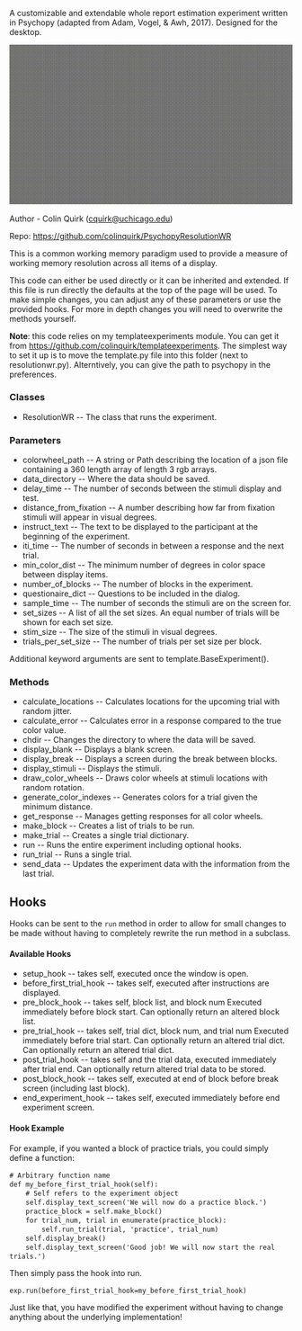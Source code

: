 A customizable and extendable whole report estimation experiment written in Psychopy (adapted from Adam, Vogel, & Awh, 2017). Designed for the desktop.

![](exp_example.gif)

Author - Colin Quirk (cquirk@uchicago.edu)

Repo: https://github.com/colinquirk/PsychopyResolutionWR

This is a common working memory paradigm used to provide a measure of working memory resolution across all items of a display.

This code can either be used directly or it can be inherited and extended.
If this file is run directly the defaults at the top of the page will be
used. To make simple changes, you can adjust any of these parameters or use the provided hooks.
For more in depth changes you will need to overwrite the methods yourself.

**Note**: this code relies on my templateexperiments module. You can get it from
https://github.com/colinquirk/templateexperiments. The simplest way to set it up is to move the template.py file into this folder (next to resolutionwr.py). Alterntively, you can give the path to psychopy in the preferences.


### Classes
* ResolutionWR -- The class that runs the experiment.
    

### Parameters
* colorwheel_path -- A string or Path describing the location of a json file containing
        a 360 length array of length 3 rgb arrays.
* data_directory -- Where the data should be saved.
* delay_time -- The number of seconds between the stimuli display and test.
* distance_from_fixation -- A number describing how far from fixation stimuli will
        appear in visual degrees.
* instruct_text -- The text to be displayed to the participant at the beginning of the experiment.
* iti_time -- The number of seconds in between a response and the next trial.
* min_color_dist -- The minimum number of degrees in color space between display items.
* number_of_blocks -- The number of blocks in the experiment.
* questionaire_dict -- Questions to be included in the dialog.
* sample_time -- The number of seconds the stimuli are on the screen for.
* set_sizes -- A list of all the set sizes.
        An equal number of trials will be shown for each set size.
* stim_size -- The size of the stimuli in visual degrees.
* trials_per_set_size -- The number of trials per set size per block.

Additional keyword arguments are sent to template.BaseExperiment().

### Methods
* calculate_locations -- Calculates locations for the upcoming trial with random jitter.
* calculate_error -- Calculates error in a response compared to the true color value.
* chdir -- Changes the directory to where the data will be saved.
* display_blank -- Displays a blank screen.
* display_break -- Displays a screen during the break between blocks.
* display_stimuli -- Displays the stimuli.
* draw_color_wheels -- Draws color wheels at stimuli locations with random rotation.
* generate_color_indexes -- Generates colors for a trial given the minimum distance.
* get_response -- Manages getting responses for all color wheels.
* make_block -- Creates a list of trials to be run.
* make_trial -- Creates a single trial dictionary.
* run -- Runs the entire experiment including optional hooks.
* run_trial -- Runs a single trial.
* send_data -- Updates the experiment data with the information from the last trial.

## Hooks

Hooks can be sent to the `run` method in order to allow for small changes to be made without having to completely rewrite the run method in a subclass.

#### Available Hooks

- setup_hook -- takes self, executed once the window is open.
- before_first_trial_hook -- takes self, executed after instructions are displayed.
- pre_block_hook -- takes self, block list, and block num
    Executed immediately before block start.
    Can optionally return an altered block list.
- pre_trial_hook -- takes self, trial dict, block num, and trial num
    Executed immediately before trial start.
    Can optionally return an altered trial dict.
    Can optionally return an altered trial dict.
- post_trial_hook -- takes self and the trial data, executed immediately after trial end.
    Can optionally return altered trial data to be stored.
- post_block_hook -- takes self, executed at end of block before break screen (including
    last block).
- end_experiment_hook -- takes self, executed immediately before end experiment screen.

#### Hook Example

For example, if you wanted a block of practice trials, you could simply define a function:

```
# Arbitrary function name
def my_before_first_trial_hook(self):
    # Self refers to the experiment object
    self.display_text_screen('We will now do a practice block.')
    practice_block = self.make_block()
    for trial_num, trial in enumerate(practice_block):
        self.run_trial(trial, 'practice', trial_num)
    self.display_break()
    self.display_text_screen('Good job! We will now start the real trials.')
```

Then simply pass the hook into run.

```
exp.run(before_first_trial_hook=my_before_first_trial_hook)
```

Just like that, you have modified the experiment without having to change anything about the underlying implementation!
